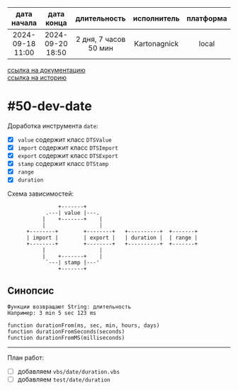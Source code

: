 |   дата начала    |    дата конца    |      длительность     | исполнитель  | платформа |
|:----------------:|:----------------:|:---------------------:|:------------:|:---------:|
| 2024-09-18 11:00 | 2024-09-20 18:50 | 2 дня, 7 часов 50 мин | Kartonagnick |   local   |

[ссылка на документацию](../docs.md)  
[ссылка на историю](../history.md#-v050-dev)  

#50-dev-date
============
Доработка инструмента `date`:  
  - [x] `value`  содержит класс `DTSValue`  
  - [x] `import` содержит класс `DTSImport`  
  - [x] `export` содержит класс `DTSExport`  
  - [x] `stamp`  содержит класс `DTStamp`  
  - [x] `range`  
  - [x] `duration`  

Схема зависимостей:  

```
                +-------+            
            .---| value |---.
           |    +-------+    |
           |                 |
      +--------+        +--------+   +----------+  +-------+
      | import |        | export |   | duration |  | range |
      +--------+        +--------+   +----------+  +-------+
           |                 |
           |    +-------+    |
            `---| stamp |---'
                +-------+   
```

Синопсис
--------

```vbs
Функции возвращают String: длительность
Например: 3 min 5 sec 123 ms

function durationFrom(ms, sec, min, hours, days)
function durationFromSeconds(seconds)
function durationFromMS(milliseconds)
```

--------------------------------------------------------------------------------

План работ:  
  - [ ] добавляем `vbs/date/duration.vbs`  
  - [ ] добавляем `test/date/duration`  
